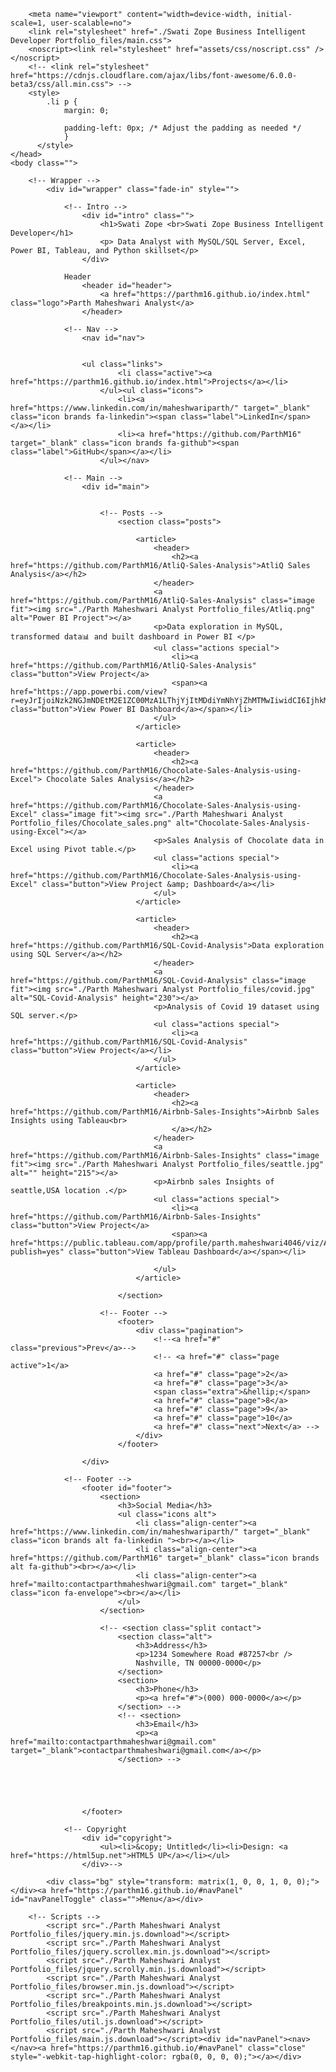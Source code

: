 <!DOCTYPE html>
<!-- saved from url=(0027)https://parthm16.github.io/ -->
<html><head><meta http-equiv="Content-Type" content="text/html; charset=UTF-8">
		<title>Swati Zope Business Intelligent Developer Portfolio</title>
		
		<meta name="viewport" content="width=device-width, initial-scale=1, user-scalable=no">
		<link rel="stylesheet" href="./Swati Zope Business Intelligent Developer Portfolio_files/main.css">
		<noscript><link rel="stylesheet" href="assets/css/noscript.css" /></noscript>
		<!-- <link rel="stylesheet" href="https://cdnjs.cloudflare.com/ajax/libs/font-awesome/6.0.0-beta3/css/all.min.css"> -->
		<style>
			.li p {
				margin: 0;

				padding-left: 0px; /* Adjust the padding as needed */
				}
		  </style>
	</head>
	<body class="">

		<!-- Wrapper -->
			<div id="wrapper" class="fade-in" style="">

				<!-- Intro -->
					<div id="intro" class="">
						<h1>Swati Zope <br>Swati Zope Business Intelligent Developer</h1>
						<p> Data Analyst with MySQL/SQL Server, Excel, Power BI, Tableau, and Python skillset</p>
					</div>

				Header
					<header id="header">
						<a href="https://parthm16.github.io/index.html" class="logo">Parth Maheshwari Analyst</a>
					</header>

				<!-- Nav -->
					<nav id="nav">
						
						
					<ul class="links">
							<li class="active"><a href="https://parthm16.github.io/index.html">Projects</a></li>
						</ul><ul class="icons">
							<li><a href="https://www.linkedin.com/in/maheshwariparth/" target="_blank" class="icon brands fa-linkedin"><span class="label">LinkedIn</span></a></li>
							<li><a href="https://github.com/ParthM16" target="_blank" class="icon brands fa-github"><span class="label">GitHub</span></a></li>
						</ul></nav>

				<!-- Main -->
					<div id="main">


						<!-- Posts -->
							<section class="posts">

								<article>
									<header>
										<h2><a href="https://github.com/ParthM16/AtliQ-Sales-Analysis">AtliQ Sales Analysis</a></h2>
									</header>
									<a href="https://github.com/ParthM16/AtliQ-Sales-Analysis" class="image fit"><img src="./Parth Maheshwari Analyst Portfolio_files/Atliq.png" alt="Power BI Project"></a>
									<p>Data exploration in MySQL, transformed data📊 and built dashboard in Power BI </p>
									<ul class="actions special">
										<li><a href="https://github.com/ParthM16/AtliQ-Sales-Analysis" class="button">View Project</a>  
										<span><a href="https://app.powerbi.com/view?r=eyJrIjoiNzk2NGJmNDEtM2E1ZC00MzA1LThjYjItMDdiYmNhYjZhMTMwIiwidCI6IjhkMWE2OWVjLTAzYjUtNDM0NS1hZTIxLWRhZDExMmY1ZmI0ZiIsImMiOjN9" class="button">View Power BI Dashboard</a></span></li>
									</ul>
								</article>

								<article>
									<header>
										<h2><a href="https://github.com/ParthM16/Chocolate-Sales-Analysis-using-Excel"> Chocolate Sales Analysis</a></h2>
									</header>
									<a href="https://github.com/ParthM16/Chocolate-Sales-Analysis-using-Excel" class="image fit"><img src="./Parth Maheshwari Analyst Portfolio_files/Chocolate_sales.png" alt="Chocolate-Sales-Analysis-using-Excel"></a>
									<p>Sales Analysis of Chocolate data in Excel using Pivot table.</p>
									<ul class="actions special">
										<li><a href="https://github.com/ParthM16/Chocolate-Sales-Analysis-using-Excel" class="button">View Project &amp; Dashboard</a></li>
									</ul>
								</article>
								
								<article>
									<header>
										<h2><a href="https://github.com/ParthM16/SQL-Covid-Analysis">Data exploration using SQL Server</a></h2>
									</header>
									<a href="https://github.com/ParthM16/SQL-Covid-Analysis" class="image fit"><img src="./Parth Maheshwari Analyst Portfolio_files/covid.jpg" alt="SQL-Covid-Analysis" height="230"></a>
									<p>Analysis of Covid 19 dataset using SQL server.</p>
									<ul class="actions special">
										<li><a href="https://github.com/ParthM16/SQL-Covid-Analysis" class="button">View Project</a></li>
									</ul>
								</article>

								<article>
									<header>
										<h2><a href="https://github.com/ParthM16/Airbnb-Sales-Insights">Airbnb Sales Insights using Tableau<br>
										</a></h2>
									</header>
									<a href="https://github.com/ParthM16/Airbnb-Sales-Insights" class="image fit"><img src="./Parth Maheshwari Analyst Portfolio_files/seattle.jpg" alt="" height="215"></a>
									<p>Airbnb sales Insights of seattle,USA location .</p>
									<ul class="actions special">
										<li><a href="https://github.com/ParthM16/Airbnb-Sales-Insights" class="button">View Project</a>      
										<span><a href="https://public.tableau.com/app/profile/parth.maheshwari4046/viz/Airbnb_Seattle_project/Dashboard1?publish=yes" class="button">View Tableau Dashboard</a></span></li>

									</ul>
								</article>

							</section>

						<!-- Footer -->
							<footer>
								<div class="pagination">
									<!--<a href="#" class="previous">Prev</a>-->
									<!-- <a href="#" class="page active">1</a>
									<a href="#" class="page">2</a>
									<a href="#" class="page">3</a>
									<span class="extra">&hellip;</span>
									<a href="#" class="page">8</a>
									<a href="#" class="page">9</a>
									<a href="#" class="page">10</a>
									<a href="#" class="next">Next</a> -->
								</div>
							</footer>

					</div>

				<!-- Footer -->
					<footer id="footer">
						<section>
							<h3>Social Media</h3>
							<ul class="icons alt">
								<li class="align-center"><a href="https://www.linkedin.com/in/maheshwariparth/" target="_blank" class="icon brands alt fa-linkedin "><br></a></li>
								<li class="align-center"><a href="https://github.com/ParthM16" target="_blank" class="icon brands alt fa-github"><br></a></li>
								<li class="align-center"><a href="mailto:contactparthmaheshwari@gmail.com" target="_blank" class="icon fa-envelope"><br></a></li>	
							</ul>
						</section>
							
						<!-- <section class="split contact">
							<section class="alt">
								<h3>Address</h3>
								<p>1234 Somewhere Road #87257<br />
								Nashville, TN 00000-0000</p>
							</section>
							<section>
								<h3>Phone</h3>
								<p><a href="#">(000) 000-0000</a></p>
							</section> -->
							<!-- <section>
								<h3>Email</h3>
								<p><a href="mailto:contactparthmaheshwari@gmail.com" target="_blank">contactparthmaheshwari@gmail.com</a></p>
							</section> -->

							
						   
						   
							
					</footer>

				<!-- Copyright
					<div id="copyright">
						<ul><li>&copy; Untitled</li><li>Design: <a href="https://html5up.net">HTML5 UP</a></li></ul> 
					</div>-->

			<div class="bg" style="transform: matrix(1, 0, 0, 1, 0, 0);"></div><a href="https://parthm16.github.io/#navPanel" id="navPanelToggle" class="">Menu</a></div>

		<!-- Scripts -->
			<script src="./Parth Maheshwari Analyst Portfolio_files/jquery.min.js.download"></script>
			<script src="./Parth Maheshwari Analyst Portfolio_files/jquery.scrollex.min.js.download"></script>
			<script src="./Parth Maheshwari Analyst Portfolio_files/jquery.scrolly.min.js.download"></script>
			<script src="./Parth Maheshwari Analyst Portfolio_files/browser.min.js.download"></script>
			<script src="./Parth Maheshwari Analyst Portfolio_files/breakpoints.min.js.download"></script>
			<script src="./Parth Maheshwari Analyst Portfolio_files/util.js.download"></script>
			<script src="./Parth Maheshwari Analyst Portfolio_files/main.js.download"></script><div id="navPanel"><nav></nav><a href="https://parthm16.github.io/#navPanel" class="close" style="-webkit-tap-highlight-color: rgba(0, 0, 0, 0);"></a></div>

	
</body></html>
